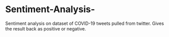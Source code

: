 # Sentiment-Analysis- 
Sentiment analysis on dataset of COVID-19 tweets pulled from twitter.
Gives the result back as positive or negative.
